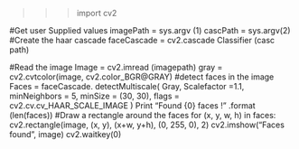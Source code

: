 >>> import cv2
>>>
#Get user Supplied values
imagePath = sys.argv (1)
cascPath = sys.argv(2)
#Create the haar cascade
faceCascade = cv2.cascade Classifier (casc path)

#Read the image
Image = cv2.imread (imagepath)
gray = cv2.cvtcolor(image, cv2.color_BGR@GRAY)
#detect faces in the image
Faces = faceCascade. detectMultiscale(
         Gray,
          Scalefactor =1.1,
          minNeighbors = 5,
          minSize = (30, 30),
          flags =  cv2.cv.cv_HAAR_SCALE_IMAGE
)
Print  “Found {0} faces !” .format (len(faces))
#Draw a rectangle around the faces
for (x, y, w, h) in faces:
                 cv2.rectangle(image,   (x, y),  (x+w, y+h),  (0,  255,  0),  2)
cv2.imshow(“Faces found”,  image)
cv2.waitkey(0)
